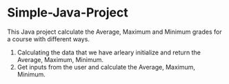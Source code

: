 # Simple-Java-Project

This Java project calculate the Average, Maximum and Minimum grades for a course with different ways.
1. Calculating the data that we have arleary initialize and return the Average, Maximum, Minimum.
2. Get inputs from the user and calculate the Average, Maximum, Minimum.
